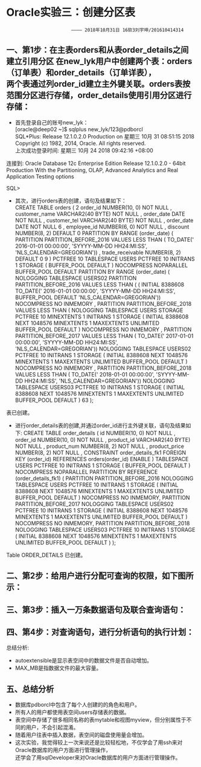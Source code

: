 **Oracle实验三：创建分区表**  
========
                            ———— 2018年10月31日 16软3刘宇坤/201610414314  
一、第1步：在主表orders和从表order_details之间建立引用分区 在new_lyk用户中创建两个表：orders（订单表）和order_details（订单详表），  
两个表通过列order_id建立主外键关联。orders表按范围分区进行存储，order_details使用引用分区进行存储：
-------
- 首先登录自己的账号new_lyk：  
[oracle@deep02 ~]$ sqlplus new_lyk/123@pdborcl  
SQL*Plus: Release 12.1.0.2.0 Production on 星期三 10月 31 08:51:15 2018  
Copyright (c) 1982, 2014, Oracle.  All rights reserved.  
上次成功登录时间: 星期三 10月 24 2018 09:42:16 +08:00  

连接到:
Oracle Database 12c Enterprise Edition Release 12.1.0.2.0 - 64bit Production
With the Partitioning, OLAP, Advanced Analytics and Real Application Testing options

SQL>    

- 其次，进行orders表的创建，语句及结果如下：  
CREATE TABLE orders (
  2   order_id NUMBER(10, 0) NOT NULL
 , customer_name VARCHAR2(40 BYTE) NOT NULL
 , order_date DATE NOT NULL
 , customer_tel VARCHAR2(40 BYTE) NOT NULL
 , order_date DATE NOT NULL
  6   , employee_id NUMBER(6, 0) NOT NULL
 , discount NUMBER(8, 2) DEFAULT 0
PARTITION BY RANGE (order_date)
(
 PARTITION PARTITION_BEFORE_2016 VALUES LESS THAN (
 TO_DATE(' 2016-01-01 00:00:00', 'SYYYY-MM-DD HH24:MI:SS',
 'NLS_CALENDAR=GREGORIAN'))
 , trade_receivable NUMBER(8, 2) DEFAULT 0
  9  )
 PCTFREE 10
TABLESPACE USERS
PCTFREE 10 INITRANS 1
STORAGE (   BUFFER_POOL DEFAULT )
NOCOMPRESS NOPARALLEL
 BUFFER_POOL DEFAULT
PARTITION BY RANGE (order_date)
(
NOLOGGING
TABLESPACE USERS02
 PARTITION PARTITION_BEFORE_2016 VALUES LESS THAN (
(
 INITIAL 8388608
 TO_DATE(' 2016-01-01 00:00:00', 'SYYYY-MM-DD HH24:MI:SS',
 BUFFER_POOL DEFAULT
 'NLS_CALENDAR=GREGORIAN'))
NOCOMPRESS NO INMEMORY
, PARTITION PARTITION_BEFORE_2018 VALUES LESS THAN (
 NOLOGGING
 TABLESPACE USERS
 STORAGE
 PCTFREE 10
 MINEXTENTS 1
 INITRANS 1
 STORAGE
(
 INITIAL 8388608
 NEXT 1048576
 MINEXTENTS 1
 MAXEXTENTS UNLIMITED
 BUFFER_POOL DEFAULT
)
NOCOMPRESS NO INMEMORY
, PARTITION PARTITION_BEFORE_2017 VALUES LESS THAN (
TO_DATE(' 2017-01-01 00:00:00', 'SYYYY-MM-DD HH24:MI:SS',
'NLS_CALENDAR=GREGORIAN'))
NOLOGGING
TABLESPACE USERS02
PCTFREE 10
 INITRANS 1
 STORAGE
(
 INITIAL 8388608
 NEXT 1048576
 MINEXTENTS 1
 MAXEXTENTS UNLIMITED
 BUFFER_POOL DEFAULT
)
NOCOMPRESS NO INMEMORY
, PARTITION PARTITION_BEFORE_2018 VALUES LESS THAN (
TO_DATE(' 2018-01-01 00:00:00', 'SYYYY-MM-DD HH24:MI:SS',
'NLS_CALENDAR=GREGORIAN'))
NOLOGGING
TABLESPACE USERS03
PCTFREE 10
 INITRANS 1
 STORAGE
(
 INITIAL 8388608
 NEXT 1048576
 MINEXTENTS 1
 MAXEXTENTS UNLIMITED
 BUFFER_POOL DEFAULT
)
 63  );

表已创建。

- 进行order_details表的创建,并通过order_id进行主外键关联，语句及结果如下:
CREATE TABLE order_details 
(
id NUMBER(10, 0) NOT NULL 
, order_id NUMBER(10, 0) NOT NULL
, product_id VARCHAR2(40 BYTE) NOT NULL 
, product_num NUMBER(8, 2) NOT NULL 
, product_price NUMBER(8, 2) NOT NULL 
, CONSTRAINT order_details_fk1 FOREIGN KEY  (order_id)
REFERENCES orders(order_id)
ENABLE 
) 
TABLESPACE USERS 
PCTFREE 10 INITRANS 1 
STORAGE (   BUFFER_POOL DEFAULT ) 
NOCOMPRESS NOPARALLEL
PARTITION BY REFERENCE (order_details_fk1)
(
PARTITION PARTITION_BEFORE_2016 
NOLOGGING 
TABLESPACE USERS
PCTFREE 10 
 INITRANS 1 
 STORAGE 
( 
 INITIAL 8388608 
 NEXT 1048576 
 MINEXTENTS 1 
 MAXEXTENTS UNLIMITED 
 BUFFER_POOL DEFAULT 
) 
NOCOMPRESS NO INMEMORY, 
PARTITION PARTITION_BEFORE_2017 
NOLOGGING 
TABLESPACE USERS02
PCTFREE 10 
 INITRANS 1 
 STORAGE 
( 
 INITIAL 8388608 
 NEXT 1048576 
 MINEXTENTS 1 
 MAXEXTENTS UNLIMITED 
 BUFFER_POOL DEFAULT 
) 
NOCOMPRESS NO INMEMORY,
PARTITION PARTITION_BEFORE_2018 
NOLOGGING 
TABLESPACE USERS03
PCTFREE 10 
 INITRANS 1 
 STORAGE 
( 
 INITIAL 8388608 
 NEXT 1048576 
 MINEXTENTS 1 
 MAXEXTENTS UNLIMITED 
 BUFFER_POOL DEFAULT 
) 
);

Table ORDER_DETAILS 已创建。

二、第2步：给用户进行分配可查询的权限，如下图所示： 
---------


三、第3步：插入一万条数据语句及联合查询语句：  
--------


四、第4步：对查询语句，进行分析语句的执行计划：  
--------


总结分析:
- autoextensible是显示表空间中的数据文件是否自动增加。  
- MAX_MB是指数据文件的最大容量。  

五、总结分析
--------
- 数据库pdborcl中包含了每个人创建的的角色和用户。  
- 所有人的用户都使用表空间users存储表的数据。  
- 表空间中存储了很多相同名称的表mytable和视图myview，但分别属性于不同的用户，不会引起混淆。  
- 随着用户往表中插入数据，表空间的磁盘使用量会增加。  
- 这次实验，我觉得较上一次来说还是比较轻松地，不仅学会了用ssh来对Oracle数据库的用户方面进行管理操作，  
  还学会了用sqlDeveloper来对Oracle数据库的用户方面进行管理操作。
